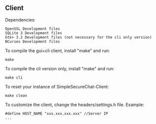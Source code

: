 <h2>Client</h2>
Dependencies:

    OpenSSL Development files
    SQLite 3 Development files
    Gtk+ 3.2 Development files (not necessary for the cli only version)
    NCurses Development files 

To compile the gui+cli client, install "make" and run:

    make 
   
To compile the cli version only, install "make" and run:

    make cli

To reset your instance of SimpleSecureChat-Client:

    make clean
    
To customize the client, change the headers/settings.h file. Example:

    #define HOST_NAME "xxx.xxx.xxx.xxx" //Server IP
    ...
